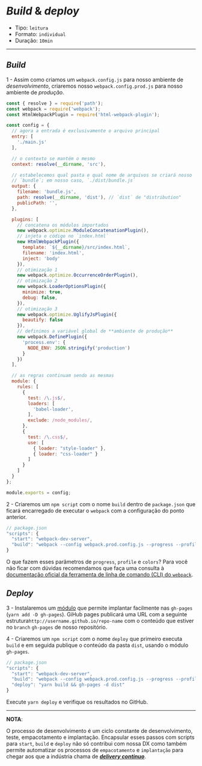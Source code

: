 # _Build_ & _deploy_

* Tipo: `leitura`
* Formato: `individual`
* Duração: `10min`

***

## _Build_

1 - Assim como criamos um `webpack.config.js` para nosso ambiente de *desenvolvimento*, criaremos nosso `webpack.config.prod.js` para nosso ambiente de *produção*.

```js
const { resolve } = require('path');
const webpack = require('webpack');
const HtmlWebpackPlugin = require('html-webpack-plugin');

const config = {
  // agora a entrada é exclusivamente o arquivo principal
  entry: [
    './main.js'
  ],

  // o contexto se mantém o mesmo
  context: resolve(__dirname, 'src'),

  // estabelecemos qual pasta e qual nome de arquivos se criará nosso
  // `bundle`; em nosso caso, `./dist/bundle.js`
  output: {
    filename: 'bundle.js',
    path: resolve(__dirname, 'dist'), // `dist` de "distribution"
    publicPath: '',
  },

  plugins: [
    // concatena os módulos importados
    new webpack.optimize.ModuleConcatenationPlugin(),
    // injeta o código no `index.html`
    new HtmlWebpackPlugin({
      template: `${__dirname}/src/index.html`,
      filename: 'index.html',
      inject: 'body'
    }),
    // otimização 1
    new webpack.optimize.OccurrenceOrderPlugin(),
    // otimização 2
    new webpack.LoaderOptionsPlugin({
      minimize: true,
      debug: false,
    }),
    // otimização 3
    new webpack.optimize.UglifyJsPlugin({
      beautify: false
    }),
    // definimos a variável global de **ambiente de produção**
    new webpack.DefinePlugin({
      'process.env': {
        NODE_ENV: JSON.stringify('production')
      }
    })
  ],

  // as regras continuam sendo as mesmas
  module: {
    rules: [
      {
        test: /\.js$/,
        loaders: [
          'babel-loader',
        ],
        exclude: /node_modules/,
      },
      {
        test: /\.css$/,
        use: [
          { loader: "style-loader" },
          { loader: "css-loader" }
        ]
      }
    ]
  }
};

module.exports = config;
```

2 - Criaremos um `npm script` com o nome `build` dentro de `package.json` que ficará encarregado de executar o `webpack` com a configuração do ponto anterior.

```js
// package.json
"scripts": {
  "start": "webpack-dev-server",
  "build": "webpack --config webpack.prod.config.js --progress --profile --colors"
}
```

O que fazem esses parâmetros de `progress`, `profile` e `colors`? Para você não ficar com dúvidas recomendamos que faça uma consulta à [documentação oficial da ferramenta de linha de comando (CLI) do `webpack`](https://webpack.js.org/api/cli/).

## _Deploy_

3 - Instalaremos um [módulo](https://github.com/tschaub/gh-pages) que permite implantar facilmente nas `gh-pages` (`yarn add -D gh-pages`). GiHub pages publicará uma URL com a seguinte estrutura`http://username.github.io/repo-name` com o conteúdo que estiver no `branch` `gh-pages` de nosso repositório.

4 -  Criaremos um `npm script` com o nome `deploy` que primeiro executa `build` e em seguida publique o conteúdo da pasta `dist`, usando o módulo `gh-pages`.

```js
// package.json
"scripts": {
  "start": "webpack-dev-server",
  "build": "webpack --config webpack.prod.config.js --progress --profile --colors",
  "deploy": "yarn build && gh-pages -d dist"
}
```

Execute `yarn deploy` e verifique os resultados no GitHub.

***

**NOTA**:

O processo de desenvolvimento é um ciclo constante de desenvolvimento, teste, empacotamento e implantação. Encapsular esses passos com scripts para `start`, `build` e `deploy` não só contribui com nossa DX como também permite automatizar os processos de `empacotamento` e `implantação` para chegar aos que a indústria chama de ***[delivery continuo](https://en.wikipedia.org/wiki/Continuous_delivery)***.

